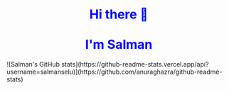 <h1 style="color: blue;" align = "center"> Hi there 👋 <br><br>
 I'm  Salman </h1>
![Salman's GitHub stats](https://github-readme-stats.vercel.app/api?username=salmanselu)](https://github.com/anuraghazra/github-readme-stats)

<!--
**salmanselu/salmanselu** is a ✨ _special_ ✨ repository because its `README.md` (this file) appears on your GitHub profile.

Here are some ideas to get you started:

- 🔭 I’m currently working on ...
- 🌱 I’m currently learning ...
- 👯 I’m looking to collaborate on ...
- 🤔 I’m looking for help with ...
- 💬 Ask me about ...
- 📫 How to reach me: ...
- 😄 Pronouns: ...
- ⚡ Fun fact: ...
-->
